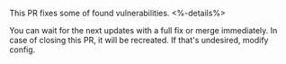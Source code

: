<!-- Lalaps.description:start -->
This PR fixes some of found vulnerabilities.
<%-details%>

You can wait for the next updates with a full fix or merge immediately.
In case of closing this PR, it will be recreated. If that's undesired, modify config.
<!-- Lalaps.description:end -->
